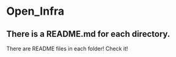 # Open_Infra
## There is a README.md for each directory.
There are README files in each folder! Check it!
